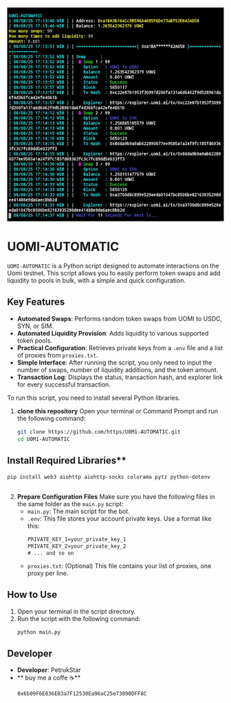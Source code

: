 ![Banner UOMI-AUTOMATIC](assets/banner.jpg)
# UOMI-AUTOMATIC

`UOMI-AUTOMATIC` is a Python script designed to automate interactions on the Uomi testnet. This script allows you to easily perform token swaps and add liquidity to pools in bulk, with a simple and quick configuration.

## Key Features
* **Automated Swaps**: Performs random token swaps from UOMI to USDC, SYN, or SIM.
* **Automated Liquidity Provision**: Adds liquidity to various supported token pools.
* **Practical Configuration**: Retrieves private keys from a `.env` file and a list of proxies from `proxies.txt`.
* **Simple Interface**: After running the script, you only need to input the number of swaps, number of liquidity additions, and the token amount.
* **Transaction Log**: Displays the status, transaction hash, and explorer link for every successful transaction.


To run this script, you need to install several Python libraries.

1.  **clone this repository**
    Open your terminal or Command Prompt and run the following command:
    ```bash
    git clone https://github.com/https/U0M1-AUTOMATIC.git
    cd U0M1-AUTOMATIC
    ```
## Install Required Libraries**
    
    pip install web3 aiohttp aiohttp-socks colorama pytz python-dotenv
    
##
2.  **Prepare Configuration Files**
    Make sure you have the following files in the same folder as the `main.py` script:
    * `main.py`: The main script for the bot.
    * `.env`: This file stores your account private keys. Use a format like this:
        ```
        PRIVATE_KEY_1=your_private_key_1
        PRIVATE_KEY_2=your_private_key_2
        # ... and so on
        ```
    * `proxies.txt`: (Optional) This file contains your list of proxies, one proxy per line.

## How to Use
1.  Open your terminal in the script directory.
2.  Run the script with the following command:
    ```bash
    python main.py
    ```


## Developer
* **Developer**: PetrukStar
* ** buy me a coffe ☕**
    ```bash
    0x6b09F6E036E83a7F12530Ea96aC25e73090DFF8C
    ```
